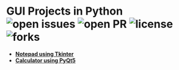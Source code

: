 # GUI Projects in Python &nbsp; ![open issues](https://img.shields.io/github/issues/s1ddharth-sharma/30-Days-Of-Code?color=%2319a249) ![open PR](https://img.shields.io/github/issues-pr-closed/s1ddharth-sharma/30-days-of-code?color=%23f25f56) ![license](https://img.shields.io/github/license/s1ddharth-sharma/30-days-of-code) ![forks](https://img.shields.io/github/forks/s1ddharth-sharma/30-days-of-code?style=social)


- [**Notepad using Tkinter**](https://github.com/S1ddharth-Sharma/python-gui-projects/blob/master/Notepad/Pynote.py)
- [**Calculator using PyQt5**](https://github.com/S1ddharth-Sharma/python-gui-projects/blob/master/Calculator/PyCal.py)
